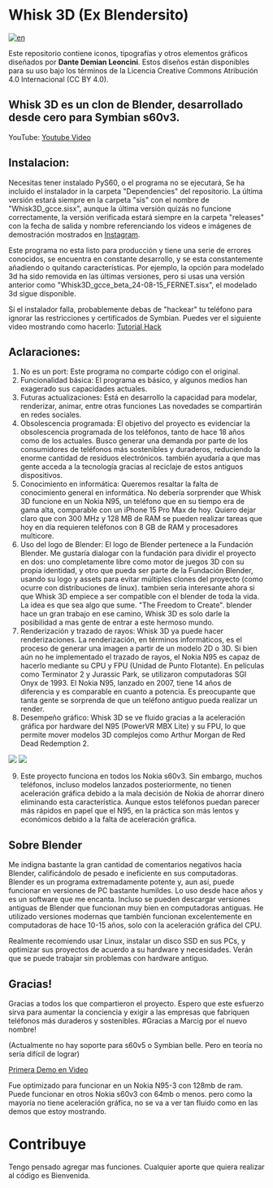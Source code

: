 # Whisk 3D (Ex Blendersito)

[![en](https://img.shields.io/badge/lang-en-red.svg)](/README.md)

Este repositorio contiene iconos, tipografías y otros elementos gráficos diseñados por **Dante Demian Leoncini**. Estos diseños están disponibles para su uso bajo los términos de la Licencia Creative Commons Atribución 4.0 Internacional (CC BY 4.0).

## Whisk 3D es un clon de Blender, desarrollado desde cero para Symbian s60v3.

YouTube: [Youtube Video](https://youtu.be/dMe-Vit5OT0)

## Instalacion:
Necesitas tener instalado PyS60, o el programa no se ejecutará, Se ha incluido el instalador in la carpeta "Dependencies" del repositorio. La última versión estará siempre en la carpeta "sis" con el nombre de "Whisk3D_gcce.sisx", aunque la última versión quizás no funcione correctamente, la versión verificada estará siempre en la carpeta "releases" con la fecha de salida y nombre referenciando los videos e imágenes de demostración mostrados en [Instagram](https://www.instagram.com/). 

Este programa no esta listo para producción y tiene una serie de errores conocidos, se encuentra en constante desarrollo, y se esta constantemente añadiendo o quitando características. Por ejemplo, la opción para modelado 3d ha sido removida en las últimas versiones, pero si usas una versión anterior como "Whisk3D_gcce_beta_24-08-15_FERNET.sisx", el modelado 3d sigue disponible.


Sí el instalador falla, probablemente debas de "hackear" tu teléfono para ignorar las restricciones y certificados de Symbian. Puedes ver el siguiente video mostrando como hacerlo: [Tutorial Hack](https://www.youtube.com/watch?v=UJJICzbk3TA)

## Aclaraciones:

1. No es un port: Este programa no comparte código con el original.
2. Funcionalidad básica: El programa es básico, y algunos medios han exagerado sus capacidades actuales.
3. Futuras actualizaciones: Está en desarrollo la capacidad para modelar, renderizar, animar, entre otras funciones Las novedades se compartirán en redes sociales.
4. Obsolescencia programada: El objetivo del proyecto es evidenciar la obsolescencia programada de los teléfonos, tanto de hace 18 años como de los actuales. Busco generar una demanda por parte de los consumidores de teléfonos más sostenibles y duraderos, reduciendo la enorme cantidad de residuos electrónicos. también ayudaría a que mas gente acceda a la tecnología gracias al reciclaje de estos antiguos dispositivos.
5. Conocimiento en informática: Queremos resaltar la falta de conocimiento general en informática. No debería sorprender que Whisk 3D funcione en un Nokia N95, un teléfono que en su tiempo era de gama alta, comparable con un iPhone 15 Pro Max de hoy. Quiero dejar claro que con 300 MHz y 128 MB de RAM se pueden realizar tareas que hoy en día requieren teléfonos con 8 GB de RAM y procesadores multicore.
6. Uso del logo de Blender: El logo de Blender pertenece a la Fundación Blender. Me gustaría dialogar con la fundación para dividir el proyecto en dos: uno completamente libre como motor de juegos 3D con su propia identidad, y otro que pueda ser parte de la Fundación Blender, usando su logo y assets para evitar múltiples clones del proyecto (como ocurre con distribuciones de linux). tambien seria interesante ahora si que Whisk 3D empiece a ser compatible con el blender de toda la vida. La idea es que sea algo que sume. "The Freedom to Create". blender hace un gran trabajo en ese camino, Whisk 3D es solo darle la posibilidad a mas gente de entrar a este hermoso mundo.
7. Renderización y trazado de rayos: Whisk 3D ya puede hacer renderizaciones. La renderización, en términos informáticos, es el proceso de generar una imagen a partir de un modelo 2D o 3D. Si bien aún no he implementado el trazado de rayos, el Nokia N95 es capaz de hacerlo mediante su CPU y FPU (Unidad de Punto Flotante). En películas como Terminator 2 y Jurassic Park, se utilizaron computadoras SGI Onyx de 1993. El Nokia N95, lanzado en 2007, tiene 14 años de diferencia y es comparable en cuanto a potencia. Es preocupante que tanta gente se sorprenda de que un teléfono antiguo pueda realizar un render.
8. Desempeño gráfico: Whisk 3D se ve fluido gracias a la aceleración gráfica por hardware del N95 (PowerVR MBX Lite) y su FPU, lo que permite mover modelos 3D complejos como Arthur Morgan de Red Dead Redemption 2.

![](https://pbs.twimg.com/media/GPawZAKWsAA7Rw9?format=png) ![](https://pbs.twimg.com/media/GPawalTWUAAe-J1?format=png)

9. Este proyecto funciona en todos los Nokia s60v3. Sin embargo, muchos teléfonos, incluso modelos lanzados posteriormente, no tienen aceleración gráfica debido a la mala decisión de Nokia de ahorrar dinero eliminando esta característica. Aunque estos teléfonos puedan parecer más rápidos en papel que el N95, en la práctica son más lentos y económicos debido a la falta de aceleración gráfica.

## Sobre Blender
Me indigna bastante la gran cantidad de comentarios negativos hacia Blender, calificándolo de pesado e ineficiente en sus computadoras. Blender es un programa extremadamente potente y, aun así, puede funcionar en versiones de PC bastante humildes. Lo uso desde hace años y es un software que me encanta. Incluso se pueden descargar versiones antiguas de Blender que funcionan muy bien en computadoras antiguas. He utilizado versiones modernas que también funcionan excelentemente en computadoras de hace 10-15 años, solo con la aceleración gráfica del CPU.

Realmente recomiendo usar Linux, instalar un disco SSD en sus PCs, y optimizar sus proyectos de acuerdo a su hardware y necesidades. Verán que se puede trabajar sin problemas con hardware antiguo.

## Gracias!
Gracias a todos los que compartieron el proyecto. Espero que este esfuerzo sirva para aumentar la conciencia y exigir a las empresas que fabriquen teléfonos más duraderos y sostenibles.
#Gracias a Marcig por el nuevo nombre!

(Actualmente no hay soporte para s60v5 o Symbian belle. Pero en teoría no sería difícil de lograr)

[Primera Demo en Video](https://youtu.be/dMe-Vit5OT0)

Fue optimizado para funcionar en un Nokia N95-3 con 128mb de ram.
Puede funcionar en otros Nokia s60v3 con 64mb o menos. pero como la mayoría no tiene aceleración gráfica, no se va a ver tan fluido como en las demos que estoy mostrando.

# Contribuye
Tengo pensado agregar mas funciones. 
Cualquier aporte que quiera realizar al código es Bienvenida.
